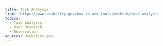 ```yaml
---
title: Task Analysis
link: 'https://www.usability.gov/how-to-and-tools/methods/task-analysis.html'
topics:
  - Task Analysis
  - User Research
  - Observation
sources: Usability.gov
---
```


